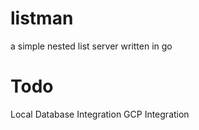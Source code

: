 # listman
a simple nested list server written in go

# Todo
Local Database Integration
GCP Integration
